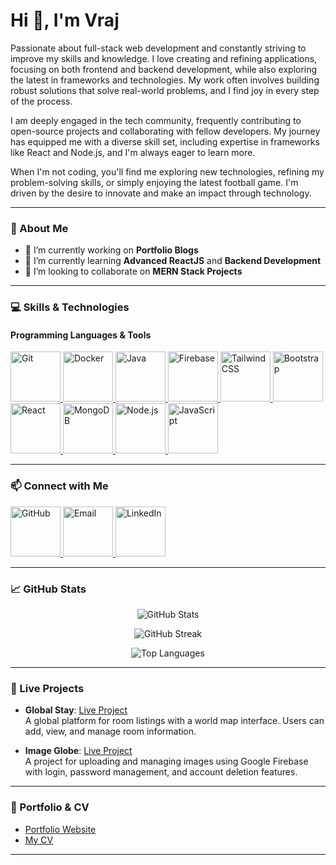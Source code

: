 # Hi 👋, I'm Vraj

Passionate about full-stack web development and constantly striving to improve my skills and knowledge. I love creating and refining applications, focusing on both frontend and backend development, while also exploring the latest in frameworks and technologies. My work often involves building robust solutions that solve real-world problems, and I find joy in every step of the process.

I am deeply engaged in the tech community, frequently contributing to open-source projects and collaborating with fellow developers. My journey has equipped me with a diverse skill set, including expertise in frameworks like React and Node.js, and I'm always eager to learn more.

When I'm not coding, you'll find me exploring new technologies, refining my problem-solving skills, or simply enjoying the latest football game. I'm driven by the desire to innovate and make an impact through technology.

---

### 🌟 About Me
- 🔭 I’m currently working on **Portfolio Blogs**
- 🌱 I’m currently learning **Advanced ReactJS** and **Backend Development**
- 👯 I’m looking to collaborate on **MERN Stack Projects**

---

### 💻 Skills & Technologies

#### Programming Languages & Tools
<p align="left">
  <a href="https://git-scm.com/" target="_blank">
    <img src="https://img.icons8.com/color/96/000000/git.png" alt="Git" width="80" height="80"/>
  </a>
  <a href="https://www.docker.com/" target="_blank">
    <img src="https://img.icons8.com/color/96/000000/docker.png" alt="Docker" width="80" height="80"/>
  </a>
  <a href="https://www.java.com/" target="_blank">
    <img src="https://img.icons8.com/color/96/000000/java-coffee-cup-logo.png" alt="Java" width="80" height="80"/>
  </a>
  <a href="https://firebase.google.com/" target="_blank">
    <img src="https://img.icons8.com/color/96/000000/firebase.png" alt="Firebase" width="80" height="80"/>
  </a>
  <a href="https://tailwindcss.com/" target="_blank">
    <img src="https://img.icons8.com/color/96/000000/tailwindcss.png" alt="Tailwind CSS" width="80" height="80"/>
  </a>
  <a href="https://getbootstrap.com/" target="_blank">
    <img src="https://img.icons8.com/color/96/000000/bootstrap.png" alt="Bootstrap" width="80" height="80"/>
  </a>
  <a href="https://reactjs.org/" target="_blank">
    <img src="https://img.icons8.com/color/96/000000/react-native.png" alt="React" width="80" height="80"/>
  </a>
  <a href="https://www.mongodb.com/" target="_blank">
    <img src="https://img.icons8.com/color/96/000000/mongodb.png" alt="MongoDB" width="80" height="80"/>
  </a>
  <a href="https://nodejs.org/" target="_blank">
    <img src="https://img.icons8.com/color/96/000000/nodejs.png" alt="Node.js" width="80" height="80"/>
  </a>
  <a href="https://www.javascript.com/" target="_blank">
    <img src="https://img.icons8.com/color/96/000000/javascript.png" alt="JavaScript" width="80" height="80"/>
  </a>
</p>

---

### 📫 Connect with Me

<p align="left">
  <a href="https://github.com/vrajpatel1812" target="_blank">
    <img src="https://img.icons8.com/color/96/000000/github--v1.png" alt="GitHub" width="80" height="80"/>
  </a>
  <a href="mailto:vrajp771@gmail.com" target="_blank">
    <img src="https://img.icons8.com/color/96/000000/gmail.png" alt="Email" width="80" height="80"/>
  </a>
  <a href="https://www.linkedin.com/in/vraj-patel-4b364a200/" target="_blank">
    <img src="https://img.icons8.com/color/96/000000/linkedin.png" alt="LinkedIn" width="80" height="80"/>
  </a>
</p>

---

### 📈 GitHub Stats

<p align="center">
  <img src="https://github-readme-stats.vercel.app/api?username=vrajpatel1812&show_icons=true&theme=dark&count_private=true" alt="GitHub Stats" />
</p>

<p align="center">
  <img src="https://github-readme-streak-stats.herokuapp.com/?user=vrajpatel1812&theme=dark" alt="GitHub Streak" />
</p>

<p align="center">
  <img src="https://github-readme-stats.vercel.app/api/top-langs/?username=vrajpatel1812&layout=compact&theme=dark" alt="Top Languages" />
</p>

---

### 🔗 Live Projects

- **Global Stay**: [Live Project](https://globalstay.netlify.app)  
  A global platform for room listings with a world map interface. Users can add, view, and manage room information.

- **Image Globe**: [Live Project](https://image-globe.vercel.app)  
  A project for uploading and managing images using Google Firebase with login, password management, and account deletion features.

---

### 📂 Portfolio & CV

- [Portfolio Website](https://vrajmern.netlify.app)  
- [My CV](https://drive.google.com/file/d/1iYikaz6zYwQhFyLCPjnaRfo6EP2Q6X06/view)

---

